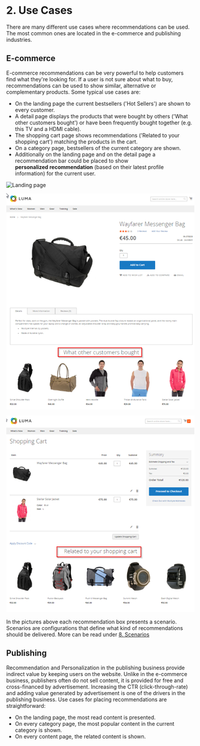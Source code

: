# 2. Use Cases

There are many different use cases where recommendations can be used. The most common ones are located in the e-commerce and publishing industries.

## E-commerce

E-commerce recommendations can be very powerful to help customers find what they're looking for. If a user is not sure about what to buy, recommendations can be used to show similar, alternative or complementary products. Some typical use cases are:

- On the landing page the current bestsellers ('Hot Sellers') are shown to every customer.
- A detail page displays the products that were bought by others ('What other customers bought') or have been frequently bought together (e.g. this TV and a HDMI cable).
- The shopping cart page shows recommendations ('Related to your shopping cart') matching the products in the cart.
- On a category page, bestsellers of the current category are shown.
- Additionally on the landing page and on the detail page a recommendation bar could be placed to show **personalized recommendation** (based on their latest profile information) for the current user.

![Landing page](../img/use_case_landing_page.png "Landing page")

![Detail page](../img/use_case_detail_page.png "Detail page")

![Shopping basket](../img/use_case_shopping_basket.png "Shopping basket")

In the pictures above each recommendation box presents a scenario. Scenarios are configurations that define what kind of recommendations should be delivered. More can be read under [8. Scenarios](scenarios.md)

## Publishing

Recommendation and Personalization in the publishing business provide indirect value by keeping users on the website. Unlike in the e-commerce business, publishers often do not sell content, it is provided for free and cross-financed by advertisement. Increasing the CTR (click-through-rate) and adding value generated by advertisement is one of the drivers in the publishing business. Use cases for placing recommendations are straightforward:

- On the landing page, the most read content is presented.
- On every category page, the most popular content in the current category is shown.
- On every content page, the related content is shown.
